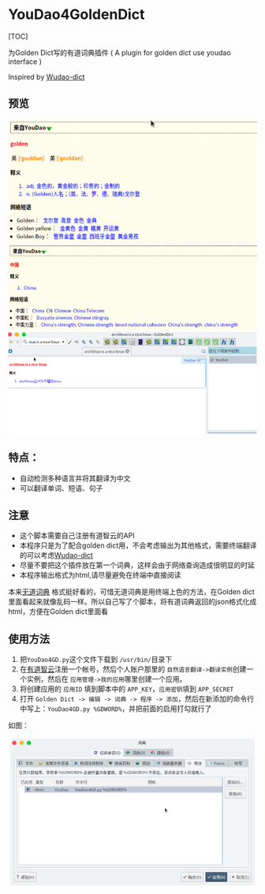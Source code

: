 # YouDao4GoldenDict

[TOC]

为Golden Dict写的有道词典插件 ( A plugin for golden dict use youdao interface )

Inspired by [Wudao-dict](https://github.com/ChestnutHeng/Wudao-dict)

## 预览

![img](asstes/en2ch.png)
![img](asstes/zh2en.png)
![img](asstes/Screenshot_20200512_180712.png)

## 特点：

- 自动检测多种语言并将其翻译为中文
- 可以翻译单词、短语、句子

## 注意

- 这个脚本需要自己注册有道智云的API
- 本程序只是为了配合golden dict用，不会考虑输出为其他格式，需要终端翻译的可以考虑[Wudao-dict](https://github.com/ChestnutHeng/Wudao-dict)
- 尽量不要把这个插件放在第一个词典，这样会由于网络查询造成很明显的时延
- 本程序输出格式为html,请尽量避免在终端中直接阅读

本来[无道词典](https://github.com/ChestnutHeng/Wudao-dict) 格式挺好看的，可惜无道词典是用终端上色的方法，在Golden dict里面看起来就像乱码一样。所以自己写了个脚本，将有道词典返回的json格式化成html，方便在Golden dict里面看


## 使用方法

1. 把`YouDao4GD.py`这个文件下载到 `/usr/bin/`目录下
2. 在[有道智云](http://ai.youdao.com/)注册一个帐号，然后个人账户那里的 ``自然语言翻译->翻译实例``创建一个实例，然后在 ``应用管理->我的应用``哪里创建一个应用。
3. 将创建应用的 ``应用ID`` 填到脚本中的 ``APP_KEY``，``应用密钥``填到 ``APP_SECRET``
4. 打开 `Golden Dict -> 编辑 -> 词典 -> 程序 -> 添加`，然后在新添加的命令行中写上：`YouDao4GD.py %GDWORD%`，并把前面的启用打勾就行了

如图：

![img](asstes/Screenshot_20200503_223808.png)


